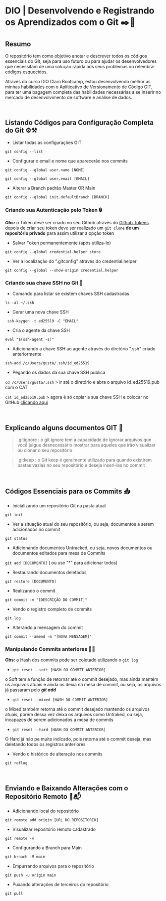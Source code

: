 # DIO | Desenvolvendo e Registrando os Aprendizados com o Git  ✒️📒

## Resumo

O repositório tem como objetivo anotar e descrever todos os códigos essenciais do Git, seja para uso futuro ou para ajudar os desenvolvedores que necessitam de uma solução rápida aos seus problemas ou relembrar códigos esquecidos.

Através do curso DIO Claro Bootcamp, estou desenvolvendo melhor as minhas habilidades com o Apliticativo de Versionamento de Código GIT, para ter uma bagagem completa das habilidades necessárias a se inserir no mercado de desenvolvimento de software e análise de dados.

<br>

## Listando Códigos para Configuração Completa do Git ⚙️⚒️

- Listar todas as configurações GIT

``git config --list``

- Configurar o email e nome que aparecerão nos commits

``git config --global user.name [NOME]``

``git config --global user.email [EMAIL]``


- Alterar a Branch padrão Master OR Main

``git config --global init.defaultBranch [BRANCH]``


### Criando sua Autenticação pelo Token 🔒

***Obs:*** o Token deve ser criado no seu Github através do [Github Tokens](https://github.com/settings/tokens) depois de criar seu token deve ser realizado um ``git clone`` **de um repositório privado** para assim utilizar a opção token

- Salvar Token permanentemente (após utiliza-lo)

``git config --global credential.helper store``

- Ver a localização do ".gitconfig" através do credential.helper

``git config --global --show-origin credential.helper``


### Criando sua chave SSH no Git 🔑

- Comando para listar se existem chaves SSH cadastradas

``ls -al ~/.ssh``

- Gerar uma nova chave SSH

`` ssh-keygen -t ed25519 -C "EMAIL"``

- Cria o agente da chave SSH

``eval "$(ssh-agent -s)"``

- Adicionando a chave SSH ao agente através do diretório ".ssh" criado anteriormente

``ssh-add /c/Users/gusta/.ssh/id_ed25519``

- Pegando os dados da sua chave SSH publica

``cd /c/Users/gusta/.ssh`` > ir até o diretório e abra o arquivo id_ed25519.pub com o CAT

``cat id_ed25519.pub`` > agora é só copiar a sua chave SSH e colocar no GitHub [clicando aqui](https://github.com/settings/keys)

<br>

## Explicando alguns documentos GIT 📃
> .gitignore : o git ignore tem a capacidade de ignorar arquivos que você julgue desnecessário mostrar para aqueles que irão visualizar ou clonar o seu repositório

> .gitkeep : o Git keep é geralmente utilizado para quando existirem pastas vazias no seu repositório e deseja inseri-las no commit

<br>

## Códigos Essenciais para os Commits 📥

- Inicializando um repositório Git na pasta atual

``git init``

- Ver a situação atual do seu repositório, ou seja, documentos a serem adicionados no commit

``git status``

- Adicionando documentos Untracked, ou seja, novos documentos ou documentos editados para mesa de Commits

``git add [DOCUMENTO]`` ( ou use "*" para adicionar todos)

- Restaurando documentos deletados

``git restore [DOCUMENTO]``

- Realizando o commit

``git commit -m "[DESCRIÇÃO DO COMMIT]"``

- Vendo  o registro completo de commits

``git log``

- Alterando a mensagem do commit

``git commit --amend -m "[NOVA MENSAGEM]"``



### Manipulando Commits anteriores 📝🌀

**Obs:** o Hash dos commits pode ser coletado utilizando o ``git log`` 

*  ``git reset --soft [HASH DO COMMIT ANTERIOR] ``

o Soft tem a função de retornar até o commit desejado, mas ainda mantém os arquivos atuais e ainda os deixa na mesa de commit, ou seja, os arquivos já passaram pelo ***git add***

* ``git reset --mixed [HASH DO COMMIT ANTERIOR] ``

o Mixed também retorna até o commit desejado mantendo os arquivos atuais, porém dessa vez deixa os arquivos como Untraked, ou seja, incapazes de serem adicionados a mesa de commits

* ``git reset --hard [HASH DO COMMIT ANTERIOR]`` 

 O Hard já não pe muito indicado, pois retorna até o commit deseja, mas deletando todos os registros anteriores

- Vendo o histórico de alteração nos commits

``git reflog``

<br>

## Enviando e Baixando Alterações com o Repositório Remoto 📨📬


- Adicionando local do repositório

``git remote add origin [URL DO REPOSITORIO]``

- Visualizar repositório remoto cadastrado

``git remote -v``

- Configurando a Branch para Main

``git brnach -M main``

- Empurrando arquivos para o repositório

``git push -u origin main``

- Puxando alterações de terceiros do repositório

``git pull``







